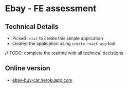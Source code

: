 # Ebay - FE assessment

## Technical Details
* Picked `react` to create this simple application
* created the application using `create-react-app` tool

// TODO: complete the readme with all technical decistions
 
## Online version 
- [ebay-buy-car.herokuapp.com](https://ebay-buy-car.herokuapp.com)
